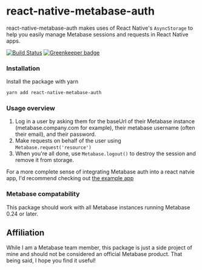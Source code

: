 # react-native-metabase-auth

react-native-metabase-auth makes uses of React Native's `AsyncStorage` to help you easily manage Metabase sessions and requests in React Native apps.

[![Build Status](https://travis-ci.org/kdoh/react-native-metabase-auth.svg?branch=master)](https://travis-ci.org/kdoh/react-native-metabase-auth)
[![Greenkeeper badge](https://badges.greenkeeper.io/kdoh/react-native-metabase-auth.svg)](https://greenkeeper.io/)

### Installation
Install the package with yarn
```sh
yarn add react-native-metabase-auth
```
### Usage overview
1. Log in a user by asking them for the baseUrl of their Metabase instance (metabase.company.com for example), their metabase username (often their email), and their password.
2. Make requests on behalf of the user using `Metabase.request('resource')`
3. When you're all done, use `Metabase.logout()` to destroy the session and remove it from storage.

For a more complete sense of integrating Metabase auth into a react natvie app, I'd recommend checking out [the example app](https://github.com/kdoh/react-native-metabase-auth-example)

### Metabase compatability
This package should work with all Metabase instances running Metabase 0.24 or later.

## Affiliation
While I am a Metabase team member, this package is just a side project of mine and should not be considered an official Metabase product. That being said, I hope you find it useful!
